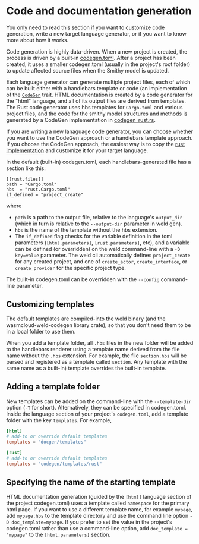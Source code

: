 # Code and documentation generation

You only need to read this section if you want to customize code generation, write a new target language generator, or if you want to know more about how it works.

Code generation is highly data-driven. When a new project is created, the process is  driven by a built-in [codegen.toml](../codegen/templates/codegen.toml). After a project has been created, it uses a smaller codegen.toml (usually in the project's root folder) to update affected source files when the Smithy model is updated.

Each language generator can generate multiple project files, each of which can be built either with a handlebars template or code (an implementation of the [`CodeGen`](../../codegen/src/gen.rs) trait. HTML documentation is created by a code generator for the "html" language, and all of its output files are derived from templates. The Rust code generator uses hbs templates for `Cargo.toml` and various project files, and the code for the smithy model structures and methods is generated by a CodeGen implementation in [codegen_rust.rs](../../codegen/src/codegen_rust.rs).

If you are writing a new lanaguage code generator, you can choose whether you want to use the CodeGen approach or a handlebars template approach. If you choose the CodeGen approach, the easiest way is to copy the [rust implementation](../../codegen/src/codegen_rs) and customize it for your target language.

In the default (built-in) codegen.toml, each handlebars-generated file has a section like this:

```
[[rust.files]]
path = "Cargo.toml"
hbs  = "rust.Cargo.toml"
if_defined = "project_create"
```

where

- `path` is a path to the output file, relative to the language's `output_dir` (which in turn is relative to the `--output-dir` parameter in weld gen).
- `hbs` is the name of the template without the hbs extension.
- The `if_defined` flag checks for the variable definition in the toml parameters (`[html.parameters]`, `[rust.parameters]`, etc), and a variable can be defined (or overridden) on the weld command-line with a `-D key=value` parameter. The weld cli automatically defines `project_create` for any created project, and one of  `create_actor`, `create_interface`, or `create_provider` for the specific project type.

The built-in codegen.toml can be overridden with the `--config` command-line parameter.

## Customizing templates

The default templates are compiled-into the weld binary (and the wasmcloud-weld-codegen library crate), so that you don't need them to be in a local folder to use them.

When you add a template folder, all `.hbs` files in the new folder will be added to the handlebars renderer using a template name derived from the file name without the `.hbs` extension. For example, the file `section.hbs` will be parsed and registered as a template called `section`. Any template with the same name as a built-in) template overrides the built-in template.

## Adding a template folder

New templates can be added on the command-line with the `--template-dir` option (`-T` for short). Alternatively, they can be specified in codegen.toml. Inside the language section of your project's `codegen.toml`, add a template folder with the key `templates`. For example,

```toml
[html]
# add-to or override default templates
templates = "docgen/templates"
```

```toml
[rust]
# add-to or override default templates
templates = "codegen/templates/rust"
```

## Specifying the name of the starting template

HTML documentation generation (guided by the `[html]` language section of the project codegen.toml) uses a template called `namespace` for the primary html page. If you want to use a different template name, for example `mypage`, add `mypage.hbs` to the template directory and use the command line option `-D doc_template=mypage`. If you prefer to set the value in the project's codegen.toml rather than use a command-line option, add `doc_template = "mypage"` to the `[html.parameters]` section.


